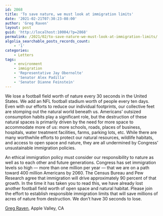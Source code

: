 ```yaml
---
id: 2868
title: 'To save nature, we must look at immigration limits'
date: '2021-02-21T07:30:23-08:00'
author: 'Greg Raven'
layout: post
guid: 'http://localhost:10004/?p=2868'
permalink: /2021/02/to-save-nature-we-must-look-at-immigration-limits/
algolia_searchable_posts_records_count:
    - '1'
categories:
    - Letters
tags:
    - environment
    - immigration
    - 'Representative Jay Obernolte'
    - 'Senator Alex Padilla'
    - 'Senator Dianne Feinstein'
---
```


We lose a football field worth of nature every 30 seconds in the United States. We add an NFL football stadium worth of people every ten days. Even with our efforts to reduce our individual footprints, our collective feet are stomping out the natural world beneath us. Americans’ outsized consumption habits play a significant role, but the destruction of these natural spaces is primarily driven by the need for more space to accommodate more of us: more schools, roads, places of business, hospitals, water treatment facilities, farms, parking lots, etc. While there are many worthwhile efforts to protect our natural resources, wildlife habitats, and access to open space and nature, they are all undermined by Congress’ unsustainable immigration policies.

An ethical immigration policy must consider our responsibility to nature as well as to each other and future generations. Congress has set immigration levels so high — more than one million per year — that we are on a path toward 400 million Americans by 2060. The Census Bureau and Pew Research agree that immigration will drive approximately 90 percent of that growth. In the time it has taken you to read this, we have already lost another football field worth of open space and natural habitat. Please join the effort to establish responsible immigration limits that will save millions of acres of nature from destruction. We don’t have 30 seconds to lose.

[Greg Raven](https://www.gregraven.org/), Apple Valley, CA